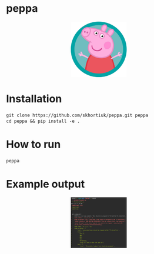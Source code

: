 # peppa
<p align="center">
<img width="30%" src="https://github.com/skhortiuk/peppa/blob/master/static/peppa.jpg?raw=True">
</p>

# Installation
```shell script
git clone https://github.com/skhortiuk/peppa.git peppa
cd peppa && pip install -e .
```

# How to run
```shell script
peppa
```

# Example output
<p align="center">
<img width="30%" src="https://github.com/skhortiuk/peppa/blob/master/static/example.png?raw=True">
</p>

